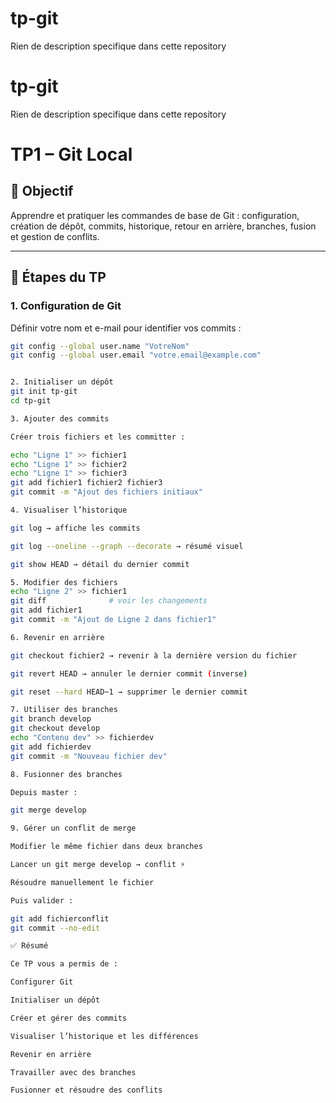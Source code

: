 # tp-git
Rien de description specifique  dans cette repository
# tp-git
Rien de description specifique  dans cette repository
# TP1 – Git Local

## 🎯 Objectif
Apprendre et pratiquer les commandes de base de Git : configuration, création de dépôt, commits, historique, retour en arrière, branches, fusion et gestion de conflits.

---

## 🚀 Étapes du TP

### 1. Configuration de Git
Définir votre nom et e-mail pour identifier vos commits :
```bash
git config --global user.name "VotreNom"
git config --global user.email "votre.email@example.com"


2. Initialiser un dépôt
git init tp-git
cd tp-git

3. Ajouter des commits

Créer trois fichiers et les committer :

echo "Ligne 1" >> fichier1
echo "Ligne 1" >> fichier2
echo "Ligne 1" >> fichier3
git add fichier1 fichier2 fichier3
git commit -m "Ajout des fichiers initiaux"

4. Visualiser l’historique

git log → affiche les commits

git log --oneline --graph --decorate → résumé visuel

git show HEAD → détail du dernier commit

5. Modifier des fichiers
echo "Ligne 2" >> fichier1
git diff              # voir les changements
git add fichier1
git commit -m "Ajout de Ligne 2 dans fichier1"

6. Revenir en arrière

git checkout fichier2 → revenir à la dernière version du fichier

git revert HEAD → annuler le dernier commit (inverse)

git reset --hard HEAD~1 → supprimer le dernier commit

7. Utiliser des branches
git branch develop
git checkout develop
echo "Contenu dev" >> fichierdev
git add fichierdev
git commit -m "Nouveau fichier dev"

8. Fusionner des branches

Depuis master :

git merge develop

9. Gérer un conflit de merge

Modifier le même fichier dans deux branches

Lancer un git merge develop → conflit ⚡

Résoudre manuellement le fichier

Puis valider :

git add fichierconflit
git commit --no-edit

✅ Résumé

Ce TP vous a permis de :

Configurer Git

Initialiser un dépôt

Créer et gérer des commits

Visualiser l’historique et les différences

Revenir en arrière

Travailler avec des branches

Fusionner et résoudre des conflits
